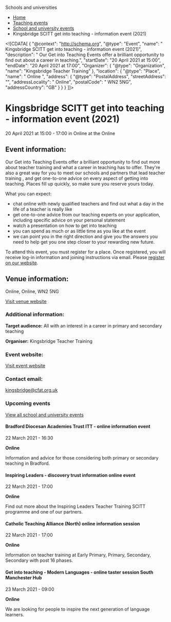 Schools and universities

*   [Home](/)
*   [Teaching events](/teaching-events)
*   [School and university events](/teaching-events/training-provider-events)
*   Kingsbridge SCITT get into teaching - information event (2021)

<!\[CDATA\[ { "@context": "http://schema.org", "@type": "Event", "name": " Kingsbridge SCITT get into teaching - information event (2021)", "description": " Our Get into Teaching Events offer a brilliant opportunity to find out about a career in teaching.", "startDate": "20 April 2021 at 15:00", "endDate": "20 April 2021 at 17:00", "Organizer": { "@type": "Organization", "name": "Kingsbridge Teacher Training" }, "location": { "@type": "Place", "name": " Online ", "address": { "@type": "PostalAddress", "streetAddress": "", "addressLocality": " Online", "postalCode": " WN2 5NG", "addressCountry": "GB" } } } \]\]>

Kingsbridge SCITT get into teaching - information event (2021)
==============================================================

20 April 2021 at 15:00 - 17:00 in Online at the Online

Event information:
------------------

Our Get into Teaching Events offer a brilliant opportunity to find out more about teacher training and what a career in teaching has to offer. They're also a great way for you to meet our schools and partners that lead teacher training , and get one-to-one advice on every aspect of getting into teaching. Places fill up quickly, so make sure you reserve yours today. 

What you can expect:

*   chat online with newly qualified teachers and find out what a day in the life of a teacher is really like 
*   get one-to-one advice from our teaching experts on your application, including specific advice on your personal statement 
*   watch a presentation on how to get into teaching 
*   you can spend as much or as little time as you like at the event
*   we can point you in the right direction and give you the answers you need to help get you one step closer to your rewarding new future. 

To attend this event, you must register for a place. Once registered, you will receive log-in information and joining instructions via email. Please [register on our website](http://https://kingsbridgeteachertraining.co.uk/).

Venue information:
------------------

Online, Online, WN2 5NG

[Visit venue website](https://kingsbridgeteachertraining.co.uk/ "Online")

### Additional information:

**Target audience:** All with an interest in a career in primary and secondary teaching

**Organiser:** Kingsbridge Teacher Training

### Event website:

[Visit event website](https://kingsbridgeteachertraining.co.uk/)

### Contact email:

[kingsbridge@cfat.org.uk](mailto:kingsbridge@cfat.org.uk)

### Upcoming events

[View all school and university events](/teaching-events/training-provider-events)

[](/teaching-events/training-provider-events/210322-bradford-diocesan-academies-trust-itt-online-information-event)

#### Bradford Diocesan Academies Trust ITT - online information event

22 March 2021 - 16:30

**Online**

Information and advice for those considering both primary or secondary teaching in Bradford.

[](/teaching-events/training-provider-events/210322-inspiring-leaders-discovery-trust-information-online-event)

#### Inspiring Leaders - discovery trust information online event

22 March 2021 - 17:00

**Online**

Find out more about the Inspiring Leaders Teacher Training SCITT programme and one of our partners.

[](/teaching-events/training-provider-events/210322-catholic-teaching-alliance-north-online-information-session)

#### Catholic Teaching Alliance (North) online information session

22 March 2021 - 17:00

**Online**

Information on teacher training at Early Primary, Primary, Secondary, Secondary with post 16 phases.

[](/teaching-events/training-provider-events/210323-get-into-teaching-modern-languages-online-taster-session-south-manchester-hub)

#### Get into teaching - Modern Languages - online taster session South Manchester Hub

23 March 2021 - 09:00

**Online**

We are looking for people to inspire the next generation of language learners.